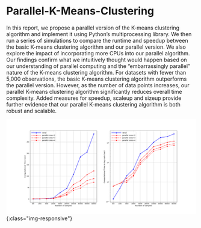 # Parallel-K-Means-Clustering

In this report, we propose a parallel version of the K-means clustering algorithm and implement it using Python’s multiprocessing library. We then run a series of simulations to compare the runtime and speedup between the basic K-means clustering algorithm and our parallel version. We also explore the impact of incorporating more CPUs into our parallel algorithm. Our findings confirm what we intuitively thought would happen based on our understanding of parallel computing and the “embarrassingly parallel” nature of the K-means clustering algorithm. For datasets with fewer than 5,000 observations, the basic K-means clustering algorithm outperforms the parallel version. However, as the number of data points increases, our parallel K-means clustering algorithm significantly reduces overall time complexity. Added measures for speedup, scaleup and sizeup provide further evidence that our parallel K-means clustering algorithm is both robust and scalable.

![](/images/Comput_time_28012020.png){:class="img-responsive"}
